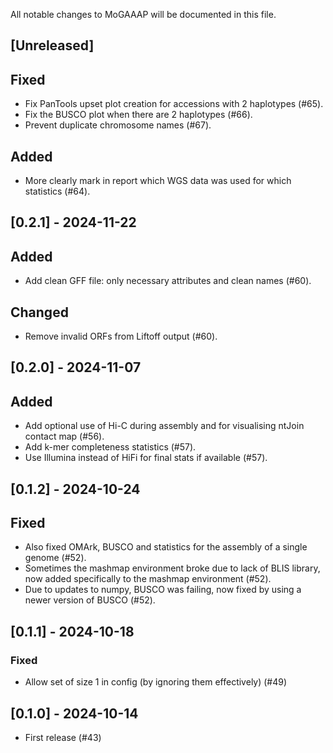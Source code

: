 All notable changes to MoGAAAP will be documented in this file.

## [Unreleased]

## Fixed
- Fix PanTools upset plot creation for accessions with 2 haplotypes (#65).
- Fix the BUSCO plot when there are 2 haplotypes (#66).
- Prevent duplicate chromosome names (#67).

## Added
- More clearly mark in report which WGS data was used for which statistics (#64).

## [0.2.1] - 2024-11-22

## Added
- Add clean GFF file: only necessary attributes and clean names (#60).

## Changed
- Remove invalid ORFs from Liftoff output (#60).

## [0.2.0] - 2024-11-07

## Added
- Add optional use of Hi-C during assembly and for visualising ntJoin contact map (#56).
- Add k-mer completeness statistics (#57).
- Use Illumina instead of HiFi for final stats if available (#57).

## [0.1.2] - 2024-10-24

## Fixed
- Also fixed OMArk, BUSCO and statistics for the assembly of a single genome (#52).
- Sometimes the mashmap environment broke due to lack of BLIS library, now added specifically to the mashmap environment (#52).
- Due to updates to numpy, BUSCO was failing, now fixed by using a newer version of BUSCO (#52).

## [0.1.1] - 2024-10-18

### Fixed
- Allow set of size 1 in config (by ignoring them effectively) (#49)

## [0.1.0] - 2024-10-14

- First release (#43)
